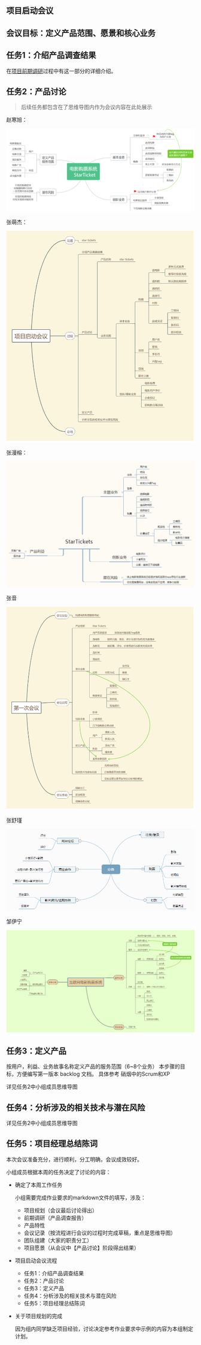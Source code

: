 ## 项目启动会议

## 会议目标：定义产品范围、愿景和核心业务

## 任务1：介绍产品调查结果

在[项目前期调研](/Inception/Investigation.md)过程中有这一部分的详细介绍。


## 任务2：产品讨论 

> 后续任务都包含在了思维导图内作为会议内容在此处展示

赵寒旭：

![HanxuZhao](/img/HanxuZhao_meeting_record_1.png)

张萌杰：

![MengjieZhang](/img/MengjieZhang_meeting_record_1.png)

张漫榕：

![ManrongZhang](/img/manrong.png)

张音

![YimZhang](/img/YimZhang_meeting_record_1.png)

张舒瑾

![zhangshujin](/img/susie_meeting_recording.PNG)

邹伊宁

![zouyining](/img/eileen_meeting_record_1.PNG)


## 任务3：定义产品

按用户，利益、业务故事名称定义产品的服务范围（6~8个业务）
本步骤的目标，方便编写第一版本 backlog 文档。 具体参考 硝烟中的Scrum和XP

详见任务2中小组成员思维导图

## 任务4：分析涉及的相关技术与潜在风险

详见任务2中小组成员思维导图

## 任务5：项目经理总结陈词

本次会议准备充分，进行顺利，分工明确，会议成效较好。

小组成员根据本周的任务决定了讨论的内容：

- 确定了本周工作任务

    小组需要完成作业要求的markdown文件的填写，涉及：

    + 项目规划（会议最后讨论得出）
    + 前期调研（产品调查报告）
    + 产品特性
    + 会议记录（按流程进行会议的过程时完成草稿，重点是思维导图）
    + 团队组建（大家的职责分工）
    + 项目愿景（从会议中【产品讨论】阶段得出结果）

- 项目启动会议流程

    + 任务1：介绍产品调查结果
    + 任务2：产品讨论
    + 任务3：定义产品
    + 任务4：分析涉及的相关技术与潜在风险
    + 任务5：项目经理总结陈词

- 关于项目规划的完成

    因为组内同学缺乏项目经验，讨论决定参考作业要求中示例的内容为本组制定计划。
